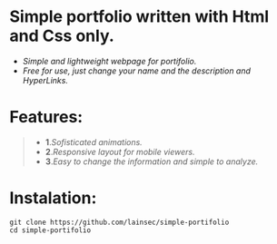 # Simple portfolio written with Html and Css only.
- _Simple and lightweight webpage for portifolio._
- _Free for use, just change your name and the description and HyperLinks._

# Features:
> - **1**._Sofisticated animations._
> - **2**._Responsive layout for mobile viewers._
> - **3**._Easy to change the information and simple to analyze._
###
# Instalation:
```
git clone https://github.com/lainsec/simple-portifolio
cd simple-portifolio
```

